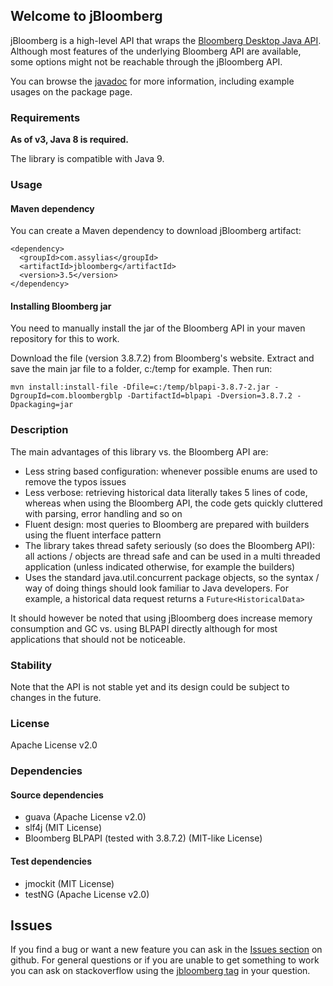 ## Welcome to jBloomberg

jBloomberg is a high-level API that wraps the [Bloomberg Desktop Java API](https://www.bloomberg.com/professional/support/api-library/).
Although most features of the underlying Bloomberg API are available, some options might not be reachable through the jBloomberg API.

You can browse the [javadoc](http://assylias.github.com/jBloomberg/apidocs/index.html) for more information, including example usages on the package page.

### Requirements

**As of v3, Java 8 is required.**

The library is compatible with Java 9.

### Usage

#### Maven dependency

You can create a Maven dependency to download jBloomberg artifact:

    <dependency>
      <groupId>com.assylias</groupId>
      <artifactId>jbloomberg</artifactId>
      <version>3.5</version>
    </dependency>

#### Installing Bloomberg jar

You need to manually install the jar of the Bloomberg API in your maven repository for this to work.

Download the file (version 3.8.7.2) from Bloomberg's website. Extract and save the main jar file to a folder, c:/temp for example. Then run:

    mvn install:install-file -Dfile=c:/temp/blpapi-3.8.7-2.jar -DgroupId=com.bloombergblp -DartifactId=blpapi -Dversion=3.8.7.2 -Dpackaging=jar

### Description

The main advantages of this library vs. the Bloomberg API are:

- Less string based configuration: whenever possible enums are used to remove the typos issues
- Less verbose: retrieving historical data literally takes 5 lines of code, whereas when using the Bloomberg API,
the code gets quickly cluttered with parsing, error handling and so on
- Fluent design: most queries to Bloomberg are prepared with builders using the fluent interface pattern
- The library takes thread safety seriously (so does the Bloomberg API): all actions / objects are thread safe
and can be used in a multi threaded application (unless indicated otherwise, for example the builders)
- Uses the standard java.util.concurrent package objects, so the syntax / way of doing things should look familiar
to Java developers. For example, a historical data request returns a `Future<HistoricalData>`

It should however be noted that using jBloomberg does increase memory consumption and GC vs. using BLPAPI directly although for most
applications that should not be noticeable.

### Stability

Note that the API is not stable yet and its design could be subject to changes in the future.

### License

Apache License v2.0

### Dependencies

#### Source dependencies

- guava (Apache License v2.0)
- slf4j (MIT License)
- Bloomberg BLPAPI (tested with 3.8.7.2) (MIT-like License)

#### Test dependencies

- jmockit (MIT License)
- testNG (Apache License v2.0)

## Issues

If you find a bug or want a new feature you can ask in the [Issues section](https://github.com/assylias/jBloomberg/issues) on github.
For general questions or if you are unable to get something to work you can ask on stackoverflow using the
[jbloomberg tag](http://stackoverflow.com/tags/jbloomberg/info) in your question.